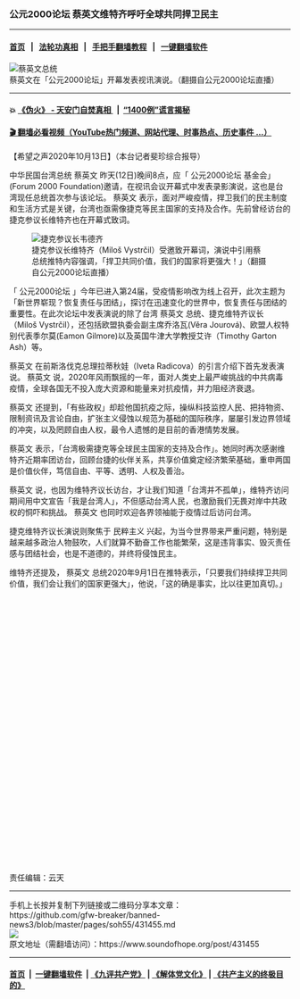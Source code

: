 ### 公元2000论坛  蔡英文维特齐呼吁全球共同捍卫民主
------------------------

#### [首页](https://github.com/gfw-breaker/banned-news3/blob/master/README.md) &nbsp;&nbsp;|&nbsp;&nbsp; [法轮功真相](https://github.com/begood0513/basic/blob/master/README.md)  &nbsp;&nbsp;|&nbsp;&nbsp; [手把手翻墙教程](https://github.com/gfw-breaker/guides/wiki)  &nbsp;&nbsp;|&nbsp;&nbsp; [一键翻墙软件](https://github.com/gfw-breaker/nogfw/blob/master/README.md)  



<div><img alt="蔡英文总统" src="https://img.soundofhope.org/2020-10/1602570167327.png"/>
<br/><figcaption class="caption">
 蔡英文在「公元2000论坛」开幕发表视讯演说。（翻摄自公元2000论坛直播）
</figcaption></div><hr/>

#### 💥 [《伪火》 - 天安门自焚真相 ](http://158.247.195.190:10000/videos/blog/weihuo.html)&nbsp; |&nbsp; [“1400例”谎言揭秘  ](http://158.247.195.190:10000/videos/blog/jiexi1400.html)

#### [ 🎬  翻墙必看视频（YouTube热门频道、网站代理、时事热点、历史事件 ...）](https://github.com/gfw-breaker/links/blob/master/banned.md)

<div><div class="Content__Wrapper sc-1bvya0-0 grZQxZ">
 <p class="meta-top">
  <span class="meta">
   【希望之声2020年10月13日】（本台记者斐珍综合报导）
  </span>
 </p>
 <p style="text-align:start">
  中华民国台湾总统
  <ok href="/term/1126">
   蔡英文
  </ok>
  昨天(12日)晚间8点，应「
  <ok href="/term/396274">
   公元2000论坛
  </ok>
  基金会」(Forum 2000 Foundation)邀请，在视讯会议开幕式中发表录影演说，这也是台湾现任总统首次参与该论坛。
  <ok href="/term/1126">
   蔡英文
  </ok>
  表示，面对严峻疫情，捍卫我们的民主制度和生活方式是关键，台湾也亟需像捷克等民主国家的支持及合作。先前曾经访台的捷克参议长维特齐也在开幕式致词。
 </p>
 <figure class="OImage__StyledFigure-sc-1lfley0-0 hHSfVg">
  <img alt="捷克参议长韦德齐" src="https://img.soundofhope.org/2020-10/1602569170268.png"/>
  <br/><figcaption>
   捷克参议长维特齐（Miloš Vystrčil）受邀致开幕词，演说中引用蔡总统推特内容强调，「捍卫共同价值，我们的国家将更强大！」（翻摄自公元2000论坛直播）
  </figcaption>
 </figure>
 <p>
  「
  <ok href="/term/396274">
   公元2000论坛
  </ok>
  」今年已进入第24届，受疫情影响改为线上召开，此次主题为「新世界崭现？恢复责任与团结」，探讨在迅速变化的世界中，恢复责任与团结的重要性。在此次论坛中发表演说的除了台湾
  <ok href="/term/1126">
   蔡英文
  </ok>
  总统、捷克维特齐议长（Miloš Vystrčil），还包括欧盟执委会副主席乔洛瓦(Věra Jourová)、欧盟人权特别代表季尔莫(Eamon Gilmore)以及英国牛津大学教授艾许（Timothy Garton Ash）等。
 </p>
 <div class="AD_Embed__Wrap-sc-1xslmin-0 igMuqX module desktop">
  <div>
  </div>
 </div>
 <p>
  <ok href="/term/1126">
   蔡英文
  </ok>
  在前斯洛伐克总理拉蒂秋娃（Iveta Radicova）的引言介绍下首先发表演说。
  <ok href="/term/1126">
   蔡英文
  </ok>
  说，2020年风雨飘摇的一年，面对人类史上最严峻挑战的中共病毒疫情，全球各国无不投入庞大资源和能量来对抗疫情，并力阻经济衰退。
 </p>
 <p>
  <ok href="/term/1126">
   蔡英文
  </ok>
  还提到，「有些政权」却趁他国抗疫之际，操纵科技监控人民、把持物资、限制资讯及言论自由，扩张主义侵蚀以规范为基础的国际秩序，屡屡引发边界领域的冲突，以及罔顾自由人权，最令人遗憾的是目前的香港情势发展。
 </p>
 <p>
  <ok href="/term/1126">
   蔡英文
  </ok>
  表示，「台湾极需捷克等全球民主国家的支持及合作」。她同时再次感谢维特齐近期率团访台，回顾台捷的伙伴关系，共享价值奠定经济繁荣基础，重申两国是价值伙伴，笃信自由、平等、透明、人权及善治。
 </p>
 <p>
  <ok href="/term/1126">
   蔡英文
  </ok>
  说，也因为维特齐议长访台，才让我们知道「台湾并不孤单」，维特齐访问期间用中文宣告「我是台湾人」，不但感动台湾人民，也激励我们无畏对岸中共政权的恫吓和挑战。
  <ok href="/term/1126">
   蔡英文
  </ok>
  也同时欢迎各界领袖能于疫情过后访问台湾。
 </p>
 <p>
  捷克维特齐议长演说则聚焦于
  <ok href="/term/9588">
   民粹主义
  </ok>
  兴起，为当今世界带来严重问题，特别是越来越多政治人物鼓吹，人们就算不勤奋工作也能繁荣，这是违背事实、毁灭责任感与团结社会，也是不道德的，并终将侵蚀民主。
 </p>
 <p>
  维特齐还提及，
  <ok href="/term/1126">
   蔡英文
  </ok>
  总统2020年9月1日在推特表示，「只要我们持续捍卫共同价值，我们会让我们的国家更强大」，他说，「这的确是事实，比以往更加真切。」
 </p>
 <div class="soh-embed">
  <div class="soh-embed-inner">
   <div class="iframely-embed" style="max-width: 569px;">
    <div class="iframely-responsive" style="padding-bottom: 94.9367%;">
    </div>
   </div>
  </div>
 </div>
 <p class="meta-btm">
  责任编辑：云天
 </p>
</div>
</div>
<hr/>
手机上长按并复制下列链接或二维码分享本文章：<br/>
https://github.com/gfw-breaker/banned-news3/blob/master/pages/soh55/431455.md <br/>
<a href='https://github.com/gfw-breaker/banned-news3/blob/master/pages/soh55/431455.md'><img src='https://github.com/gfw-breaker/banned-news3/blob/master/pages/soh55/431455.md.png'/></a> <br/>
原文地址（需翻墙访问）：https://www.soundofhope.org/post/431455


------------------------
#### [首页](https://github.com/gfw-breaker/banned-news3/blob/master/README.md) &nbsp;|&nbsp; [一键翻墙软件](https://github.com/gfw-breaker/nogfw/blob/master/README.md) &nbsp;| [《九评共产党》](https://github.com/gfw-breaker/9ping.md/blob/master/README.md#九评之一评共产党是什么) | [《解体党文化》](https://github.com/gfw-breaker/jtdwh.md/blob/master/README.md) | [《共产主义的终极目的》](https://github.com/gfw-breaker/gczydzjmd.md/blob/master/README.md)


<img src='http://gfw-breaker.win/banned-news3/pages/soh55/431455.md' width='0px' height='0px'/>